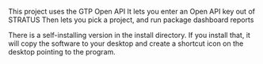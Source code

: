 This project uses the GTP Open API
It lets you enter an Open API key out of STRATUS
Then lets you pick a project, and run package dashboard reports

There is a self-installing version in the install directory.
If you install that, it will copy the software to your desktop
and create a shortcut icon on the desktop pointing to the
program.

